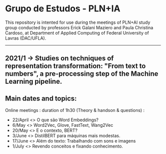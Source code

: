 # Grupo de Estudos - PLN+IA
This repository is intented for use during the meetings of PLN+AI study group conducted by professors Erick Galani Maziero and Paula Christina Cardoso, at Department of Applied Computing of Federal University of Lavras (DAC/UFLA).

---

## 2021/1 -> Studies on techniques of representation transformation: "From text to numbers", a pre-processing step of the Machine Learning pipeline.


## Main dates and topics:
Online meetings : duration of 1h30 (Theory & handson & questions) :
* 22/April <> O que são Word Embeddings?
* 6/May <> Word2Vec, Glove, FastText, Wang2Vec
* 20/May <> E o contexto, BERT?
* 3/June <> DistilBERT para máquinas mais modestas.
* 17/June <> Além do texto: Trabalhando com sons e imagens
* 1/July <> Revendo conceitos e fixando conhecimento.


